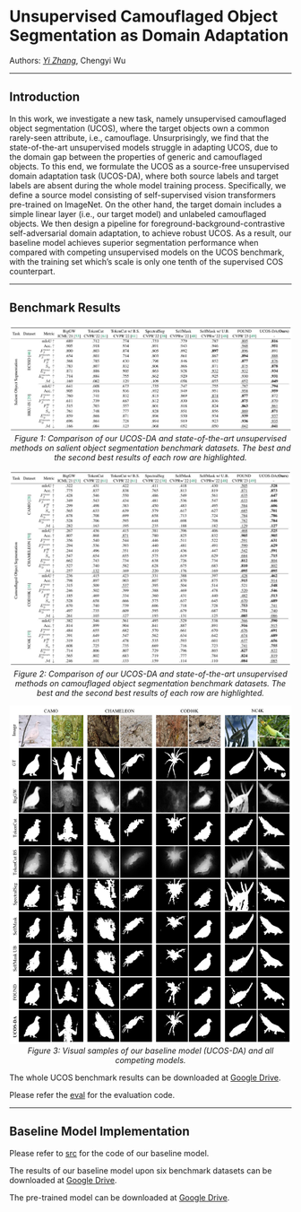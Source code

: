 # Unsupervised Camouflaged Object Segmentation as Domain Adaptation

Authors: [*Yi Zhang*](https://scholar.google.com/citations?user=NeHBHVUAAAAJ&hl=en), Chengyi Wu

---
## Introduction

In this work, we investigate a new task, namely unsupervised camouflaged object segmentation (UCOS), where the target objects own a common rarely-seen attribute, i.e., camouflage. Unsurprisingly, we find that the state-of-the-art unsupervised models struggle in adapting UCOS, due to the domain gap between the properties of generic and camouflaged objects. To this end, we formulate the UCOS as a source-free unsupervised domain adaptation task (UCOS-DA), where both source labels and target labels are absent during the whole model training process. Specifically, we define a source model consisting of self-supervised vision transformers pre-trained on ImageNet. On the other hand, the target domain includes a simple linear layer (i.e., our target model) and unlabeled camouflaged objects. We then design a pipeline for foreground-background-contrastive self-adversarial domain adaptation, to achieve robust UCOS. As a result, our baseline model achieves superior segmentation performance when compared with competing unsupervised models on the UCOS benchmark, with the training set which’s scale is only one tenth of the supervised COS counterpart.

---
## Benchmark Results 

<p align="center">
    <img src="./figs/fig_benchmark_quantification_SOD.jpg"/> <br />
    <em> 
    Figure 1: Comparison of our UCOS-DA and state-of-the-art unsupervised methods on salient object segmentation benchmark datasets. The best and the second best results of each row are highlighted.
    </em>
</p>

<p align="center">
    <img src="./figs/fig_benchmark_quantification_COD.jpg"/> <br />
    <em> 
    Figure 2: Comparison of our UCOS-DA and state-of-the-art unsupervised methods on camouflaged object segmentation benchmark datasets. The best and the second best results of each row are highlighted.
    </em>
</p>

<p align="center">
    <img src="./figs/fig_benchmark_visualization.jpg"/> <br />
    <em> 
    Figure 3: Visual samples of our baseline model (UCOS-DA) and all competing models.
    </em>
</p>

The whole UCOS benchmark results can be downloaded at [Google Drive](https://drive.google.com/file/d/1d2nyRB9nLgkk9OhqWz9ftt2c266hl5ah/view?usp=sharing).

Please refer the [eval](https://github.com/Jun-Pu/UCOS-DA/blob/main/eval/evaluators.py) for the evaluation code.


---
## Baseline Model Implementation

Please refer to [src](https://github.com/Jun-Pu/UCOS-DA/tree/main/src) for the code of our baseline model.

The results of our baseline model upon six benchmark datasets can be downloaded at [Google Drive](https://drive.google.com/file/d/1NzGFcithFHPF18k6NUt4valLVD7N3ueb/view?usp=sharing).

The pre-trained model can be downloaded at [Google Drive](https://drive.google.com/file/d/1KubZTnGlNEUOyuZjrMpvii1uZnq_vW19/view?usp=sharing).
